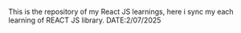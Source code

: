 This is the repository of my React JS learnings, here i sync my each learning of REACT JS library.
DATE:2/07/2025
